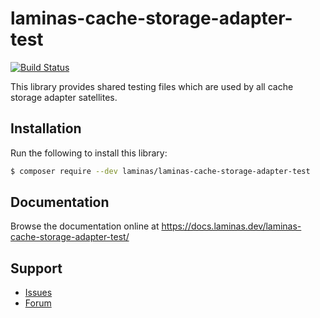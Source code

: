 # laminas-cache-storage-adapter-test

[![Build Status](https://github.com/laminas/laminas-cache-storage-adapter-test/actions/workflows/continuous-integration.yml/badge.svg)](https://github.com/laminas/laminas-cache-storage-adapter-test/actions/workflows/continuous-integration.yml)

This library provides shared testing files which are used by all cache storage adapter satellites. 

## Installation

Run the following to install this library:

```bash
$ composer require --dev laminas/laminas-cache-storage-adapter-test
```

## Documentation

Browse the documentation online at https://docs.laminas.dev/laminas-cache-storage-adapter-test/

## Support

* [Issues](https://github.com/laminas/laminas-cache-storage-adapter-test/issues/)
* [Forum](https://discourse.laminas.dev/)
